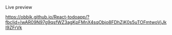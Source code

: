 
Live preview


https://obbik.github.io/React-todoapp/?fbclid=IwAR09N97g9qsfWZ3agKpFMnX4sqObjo8FDhZjK0s5uTOFmtwoVjJkI9ZFrVk
